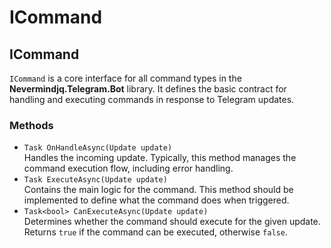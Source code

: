 # ICommand

## ICommand

`ICommand` is a core interface for all command types in the **Nevermindjq.Telegram.Bot** library. It defines the basic contract for handling and executing commands in response to Telegram updates.

### Methods

* `Task OnHandleAsync(Update update)`\
  Handles the incoming update. Typically, this method manages the command execution flow, including error handling.
* `Task ExecuteAsync(Update update)`\
  Contains the main logic for the command. This method should be implemented to define what the command does when triggered.
* `Task<bool> CanExecuteAsync(Update update)`\
  Determines whether the command should execute for the given update. Returns `true` if the command can be executed, otherwise `false`.
